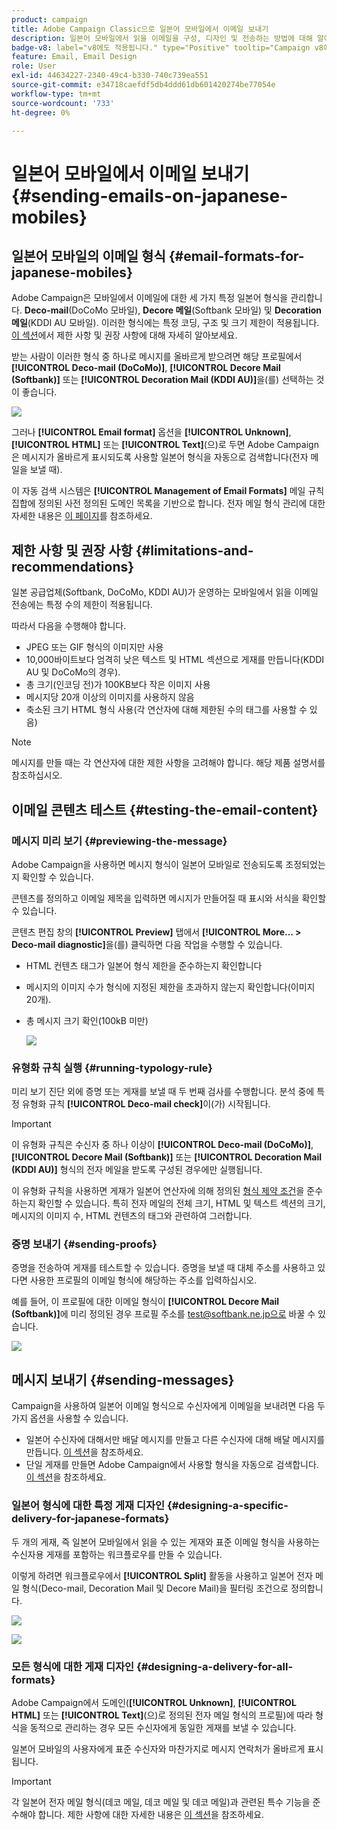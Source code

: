 ```yaml
---
product: campaign
title: Adobe Campaign Classic으로 일본어 모바일에서 이메일 보내기
description: 일본어 모바일에서 읽을 이메일을 구성, 디자인 및 전송하는 방법에 대해 알아봅니다
badge-v8: label="v8에도 적용됩니다." type="Positive" tooltip="Campaign v8에도 적용됩니다."
feature: Email, Email Design
role: User
exl-id: 44634227-2340-49c4-b330-740c739ea551
source-git-commit: e34718caefdf5db4ddd61db601420274be77054e
workflow-type: tm+mt
source-wordcount: '733'
ht-degree: 0%

---
```


# 일본어 모바일에서 이메일 보내기 {#sending-emails-on-japanese-mobiles}

## 일본어 모바일의 이메일 형식 {#email-formats-for-japanese-mobiles}

Adobe Campaign은 모바일에서 이메일에 대한 세 가지 특정 일본어 형식을 관리합니다. **Deco-mail**(DoCoMo 모바일), **Decore 메일**(Softbank 모바일) 및 **Decoration 메일**(KDDI AU 모바일). 이러한 형식에는 특정 코딩, 구조 및 크기 제한이 적용됩니다. [이 섹션](#limitations-and-recommendations)에서 제한 사항 및 권장 사항에 대해 자세히 알아보세요.

받는 사람이 이러한 형식 중 하나로 메시지를 올바르게 받으려면 해당 프로필에서 **[!UICONTROL Deco-mail (DoCoMo)]**, **[!UICONTROL Decore Mail (Softbank)]** 또는 **[!UICONTROL Decoration Mail (KDDI AU)]**&#x200B;을(를) 선택하는 것이 좋습니다.

![](assets/deco-mail_03.png)

그러나 **[!UICONTROL Email format]** 옵션을 **[!UICONTROL Unknown]**, **[!UICONTROL HTML]** 또는 **[!UICONTROL Text]**(으)로 두면 Adobe Campaign은 메시지가 올바르게 표시되도록 사용할 일본어 형식을 자동으로 검색합니다(전자 메일을 보낼 때).

이 자동 검색 시스템은 **[!UICONTROL Management of Email Formats]** 메일 규칙 집합에 정의된 사전 정의된 도메인 목록을 기반으로 합니다. 전자 메일 형식 관리에 대한 자세한 내용은 [이 페이지](../../installation/using/email-deliverability.md#managing-email-formats)를 참조하세요.

## 제한 사항 및 권장 사항 {#limitations-and-recommendations}

일본 공급업체(Softbank, DoCoMo, KDDI AU)가 운영하는 모바일에서 읽을 이메일 전송에는 특정 수의 제한이 적용됩니다.

따라서 다음을 수행해야 합니다.

* JPEG 또는 GIF 형식의 이미지만 사용
* 10,000바이트보다 엄격히 낮은 텍스트 및 HTML 섹션으로 게재를 만듭니다(KDDI AU 및 DoCoMo의 경우).
* 총 크기(인코딩 전)가 100KB보다 작은 이미지 사용
* 메시지당 20개 이상의 이미지를 사용하지 않음
* 축소된 크기 HTML 형식 사용(각 연산자에 대해 제한된 수의 태그를 사용할 수 있음)

>[!NOTE]
>
>메시지를 만들 때는 각 연산자에 대한 제한 사항을 고려해야 합니다. 해당 제품 설명서를 참조하십시오.


## 이메일 콘텐츠 테스트 {#testing-the-email-content}

### 메시지 미리 보기 {#previewing-the-message}

Adobe Campaign을 사용하면 메시지 형식이 일본어 모바일로 전송되도록 조정되었는지 확인할 수 있습니다.

콘텐츠를 정의하고 이메일 제목을 입력하면 메시지가 만들어질 때 표시와 서식을 확인할 수 있습니다.

콘텐츠 편집 창의 **[!UICONTROL Preview]** 탭에서 **[!UICONTROL More... > Deco-mail diagnostic]**&#x200B;을(를) 클릭하면 다음 작업을 수행할 수 있습니다.

* HTML 컨텐츠 태그가 일본어 형식 제한을 준수하는지 확인합니다
* 메시지의 이미지 수가 형식에 지정된 제한을 초과하지 않는지 확인합니다(이미지 20개).
* 총 메시지 크기 확인(100kB 미만)

  ![](assets/deco-mail_06.png)

### 유형화 규칙 실행 {#running-typology-rule}

미리 보기 진단 외에 증명 또는 게재를 보낼 때 두 번째 검사를 수행합니다. 분석 중에 특정 유형화 규칙 **[!UICONTROL Deco-mail check]**&#x200B;이(가) 시작됩니다.

>[!IMPORTANT]
>
>이 유형화 규칙은 수신자 중 하나 이상이 **[!UICONTROL Deco-mail (DoCoMo)]**, **[!UICONTROL Decore Mail (Softbank)]** 또는 **[!UICONTROL Decoration Mail (KDDI AU)]** 형식의 전자 메일을 받도록 구성된 경우에만 실행됩니다.

이 유형화 규칙을 사용하면 게재가 일본어 연산자에 의해 정의된 [형식 제약 조건](#limitations-and-recommendations)을 준수하는지 확인할 수 있습니다. 특히 전자 메일의 전체 크기, HTML 및 텍스트 섹션의 크기, 메시지의 이미지 수, HTML 컨텐츠의 태그와 관련하여 그러합니다.

### 증명 보내기 {#sending-proofs}

증명을 전송하여 게재를 테스트할 수 있습니다. 증명을 보낼 때 대체 주소를 사용하고 있다면 사용한 프로필의 이메일 형식에 해당하는 주소를 입력하십시오.

예를 들어, 이 프로필에 대한 이메일 형식이 **[!UICONTROL Decore Mail (Softbank)]**&#x200B;에 미리 정의된 경우 프로필 주소를 test@softbank.ne.jp으로 바꿀 수 있습니다.

![](assets/deco-mail_05.png)

## 메시지 보내기 {#sending-messages}

Campaign을 사용하여 일본어 이메일 형식으로 수신자에게 이메일을 보내려면 다음 두 가지 옵션을 사용할 수 있습니다.

* 일본어 수신자에 대해서만 배달 메시지를 만들고 다른 수신자에 대해 배달 메시지를 만듭니다. [이 섹션](#designing-a-specific-delivery-for-japanese-formats)을 참조하세요.
* 단일 게재를 만들면 Adobe Campaign에서 사용할 형식을 자동으로 검색합니다. [이 섹션](#designing-a-delivery-for-all-formats)을 참조하세요.

### 일본어 형식에 대한 특정 게재 디자인 {#designing-a-specific-delivery-for-japanese-formats}

두 개의 게재, 즉 일본어 모바일에서 읽을 수 있는 게재와 표준 이메일 형식을 사용하는 수신자용 게재를 포함하는 워크플로우를 만들 수 있습니다.

이렇게 하려면 워크플로우에서 **[!UICONTROL Split]** 활동을 사용하고 일본어 전자 메일 형식(Deco-mail, Decoration Mail 및 Decore Mail)을 필터링 조건으로 정의합니다.

![](assets/deco-mail_08.png)

![](assets/deco-mail_07.png)

### 모든 형식에 대한 게재 디자인 {#designing-a-delivery-for-all-formats}

Adobe Campaign에서 도메인(**[!UICONTROL Unknown]**, **[!UICONTROL HTML]** 또는 **[!UICONTROL Text]**(으)로 정의된 전자 메일 형식의 프로필)에 따라 형식을 동적으로 관리하는 경우 모든 수신자에게 동일한 게재를 보낼 수 있습니다.

일본어 모바일의 사용자에게 표준 수신자와 마찬가지로 메시지 연락처가 올바르게 표시됩니다.

>[!IMPORTANT]
>
>각 일본어 전자 메일 형식(데코 메일, 데코 메일 및 데코 메일)과 관련된 특수 기능을 준수해야 합니다. 제한 사항에 대한 자세한 내용은 [이 섹션](#limitations-and-recommendations)을 참조하세요.
